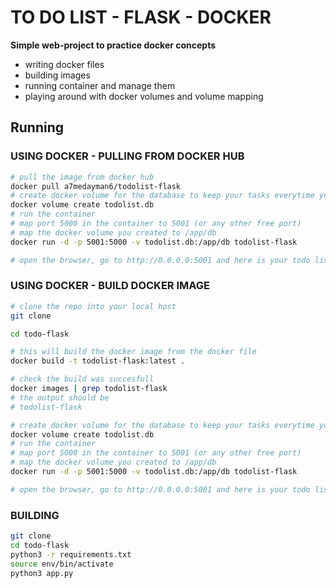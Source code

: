 # TO DO LIST - FLASK - DOCKER
<b>Simple web-project to practice docker concepts </b>
- writing docker files
- building images
- running container and manage them
- playing around with docker volumes and volume mapping

## Running 

### USING DOCKER - PULLING FROM DOCKER HUB

```bash
# pull the image from docker hub
docker pull a7medayman6/todolist-flask
# create docker volume for the database to keep your tasks everytime you run ir
docker volume create todolist.db
# run the container
# map port 5000 in the container to 5001 (or any other free port)
# map the docker volume you created to /app/db 
docker run -d -p 5001:5000 -v todolist.db:/app/db todolist-flask

# open the browser, go to http://0.0.0.0:5001 and here is your todo list up and running
```

### USING DOCKER - BUILD DOCKER IMAGE

```bash
# clone the repo into your local host
git clone 

cd todo-flask

# this will build the docker image from the docker file
docker build -t todolist-flask:latest .

# check the build was succesfull
docker images | grep todolist-flask
# the output should be
# todolist-flask

# create docker volume for the database to keep your tasks everytime you run ir
docker volume create todolist.db
# run the container
# map port 5000 in the container to 5001 (or any other free port)
# map the docker volume you created to /app/db 
docker run -d -p 5001:5000 -v todolist.db:/app/db todolist-flask

# open the browser, go to http://0.0.0.0:5001 and here is your todo list up and running
```
### BUILDING

```bash
git clone
cd todo-flask
python3 -r requirements.txt
source env/bin/activate
python3 app.py
```